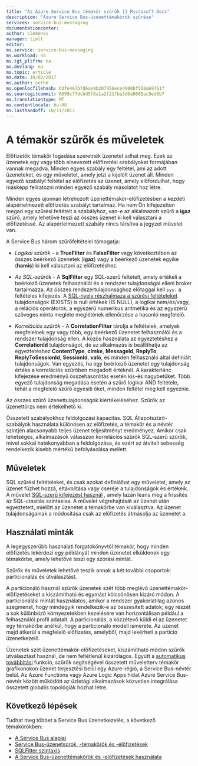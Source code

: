 ```yaml
---
title: "Az Azure Service Bus témakör szűrők |} Microsoft Docs"
description: "Azure Service Bus-üzenettémakörök szűrése"
services: service-bus-messaging
documentationcenter: 
author: clemensv
manager: timlt
editor: 
ms.service: service-bus-messaging
ms.workload: na
ms.tgt_pltfrm: na
ms.devlang: na
ms.topic: article
ms.date: 10/02/2017
ms.author: sethm
ms.openlocfilehash: b3fe467b7d6ae9b207956ece4980bf558a69761f
ms.sourcegitcommit: 6699c77dcbd5f8a1a2f21fba3d0a0005ac9ed6b7
ms.translationtype: MT
ms.contentlocale: hu-HU
ms.lasthandoff: 10/11/2017
---
```

# <a name="topic-filters-and-actions"></a>A témakör szűrők és műveletek

Előfizetők témakör fogadása szeretnék üzenetet adhat meg. Ezek az üzenetek egy vagy több elnevezett előfizetési szabályokat formájában vannak megadva. Minden egyes szabály egy feltétel, ami az adott üzeneteket, és egy műveletet, amely jelzi a kijelölt üzenet áll. Minden egyező szabályt feltétel az előfizetés az üzenet, amely előfordulhat, hogy másképp feliratozni minden egyező szabály másolatot hoz létre.

Minden egyes újonnan létrehozott üzenettémakör-előfizetésben a kezdeti alapértelmezett előfizetés szabályt tartalmaz. Ha nem Ön kifejezetten megad egy szűrési feltételt a szabályhoz, van-e az alkalmazott szűrő a **igaz** szűrő, amely lehetővé teszi az összes üzenet ki kell választani a előfizetéssé. Az alapértelmezett szabály nincs társítva a jegyzet művelet van.

A Service Bus három szűrőfeltételei támogatja:

-   *Logikai szűrők* – a **TrueFilter** és **FalseFilter** vagy következtében az összes beérkező üzenetek (**igaz**) vagy a beérkező üzenetek egyike (**hamis**) ki kell választani az előfizetéshez.

-   *Az SQL-szűrők* - A **SqlFilter** egy SQL-szerű feltételt, amely értékeli a beérkező üzenetek felhasználói és a rendszer tulajdonságai elleni broker tartalmazza. Az összes rendszertulajdonsághoz előtaggal kell `sys.` a feltételes kifejezés. A [SQL-nyelv részhalmaza a szűrési feltételeket](service-bus-messaging-sql-filter.md) tulajdonságok (EXISTS) is null értékek (IS NULL), a logikai nem/és/vagy, a relációs operátorok, a egyszerű numerikus aritmetika és az egyszerű szöveges minta megléte meglétének ellenőrzése a hasonló megfelelő.

-   *Korrelációs szűrők* - A **CorrelationFilter** tárolja a feltételek, amelyek megfelelnek egy vagy több, egy beérkező üzenetet felhasználói és a rendszer tulajdonság ellen. A közös használata az egyeztetéshez a **CorrelationId** tulajdonságot, de az alkalmazás is beállíthatja az egyeztetéshez **ContentType**, **címke**,  **MessageId**, **ReplyTo**, **ReplyToSessionId**, **SessionId**, **való**, és minden felhasználó által definiált tulajdonságok. Van egyezés, ha egy beérkező üzenetet egy tulajdonság értéke a korrelációs szűrőben megadott értéknél. A karakterlánc kifejezése eredményű összehasonlítás esetén kis-és nagybetűket. Több egyező tulajdonság megadása esetén a szűrő logikai AND feltétele, tehát a megfelelő szűrő egyesíti őket, minden feltétel meg kell egyeznie.

Az összes szűrő üzenettulajdonságok kiértékeléséhez. Szűrők az üzenettörzs nem értékelhető ki.

Összetett szabályokhoz feldolgozási kapacitás. SQL Állapotszűrő-szabályok használata különösen az előfizetés, a témakör és a névtér szintjén alacsonyabb teljes üzenet teljesítményt eredményez. Amikor csak lehetséges, alkalmazások válasszon korrelációs szűrők SQL-szerű szűrők, mivel sokkal hatékonyabban a feldolgozása, és ezért az átviteli sebesség rendelkezik kisebb mértékű befolyásolása mellett.

## <a name="actions"></a>Műveletek

SQL szűrési feltételeket, és csak azokat definiálhat egy műveletet, amely az üzenet fűzhet hozzá, eltávolítása vagy cseréje a tulajdonságok és értékeik. A művelet [SQL-szerű kifejezést használ](service-bus-messaging-sql-filter.md) , amely lazán leans meg a frissítés az SQL-utasítás szintaxisa. A művelet végrehajtását az üzenet után egyeztetett, mielőtt az üzenetet a témakörbe van kiválasztva. Az üzenet tulajdonságainak a módosítása csak az előfizetés átmásolja az üzenetet a.

## <a name="usage-patterns"></a>Használati minták

A legegyszerűbb használati forgatókönyvtől témakör, hogy minden előfizetés lekérdezi egy példányát minden üzenetet elküldenek egy témakörbe, amely lehetővé teszi egy szórási mintát.

Szűrők és műveletek lehetővé teszik annak a két további csoportok: particionálás és útválasztást.

A particionáló használ szűrők üzenetek szét több meglévő üzenettémakör-előfizetéseket a kiszámítható és egymást kölcsönösen kizáró módon. A particionálási mintát használatos, amikor a rendszer gyakorlatilag azonos szegmenst, hogy mindegyik rendelkezik-e az összesített adatok; egy részét a sok különböző környezetekben kezelésére van horizontálisan például a felhasználói profil adatait. A particionálás, a közzétevő küldi el az üzenetet egy témakörbe anélkül, hogy a particionáló modell ismerete. Az üzenet majd átkerül a megfelelő előfizetés, amelyből, majd lekérheti a partíció üzenetkezelő.

Üzenetek szét üzenettémakör-előfizetéseket, kiszámítható módon szűrők útválasztást használ, de nem feltétlenül kizárólagos. Együtt a [automatikus továbbítási](service-bus-auto-forwarding.md) funkció, szűrők segítségével összetett műveletterv témakör grafikonokon üzenet terjesztési belül egy Azure-régió, a Service Bus-névtér belül. Az Azure Functions vagy Azure Logic Apps hidat Azure Service Bus-névtér között működött az üzletági alkalmazások közvetlen integrálása összetett globális topológiák hozhat létre.

## <a name="next-steps"></a>Következő lépések

Tudhat meg többet a Service Bus üzenetkezelés, a következő témakörökben:

* [A Service Bus alapjai](service-bus-fundamentals-hybrid-solutions.md)
* [Service Bus-üzenetsorok, -témakörök és -előfizetések](service-bus-queues-topics-subscriptions.md)
* [SQLFilter szintaxis](service-bus-messaging-sql-filter.md)
* [A Service Bus-üzenettémakörök és -előfizetések használata](service-bus-dotnet-how-to-use-topics-subscriptions.md)